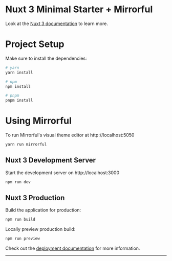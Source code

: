 # Nuxt 3 Minimal Starter + Mirrorful

Look at the [Nuxt 3 documentation](https://nuxt.com/docs/getting-started/introduction) to learn more.

# Project Setup

Make sure to install the dependencies:

```bash
# yarn
yarn install

# npm
npm install

# pnpm
pnpm install
```

# Using Mirrorful

To run Mirrorful's visual theme editor at http://localhost:5050

```bash
yarn run mirrorful
```

## Nuxt 3 Development Server

Start the development server on http://localhost:3000

```bash
npm run dev
```

## Nuxt 3 Production

Build the application for production:

```bash
npm run build
```

Locally preview production build:

```bash
npm run preview
```

Check out the [deployment documentation](https://nuxt.com/docs/getting-started/deployment) for more information.

---
